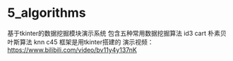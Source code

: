 # 5_algorithms
基于tkinter的数据挖掘模块演示系统
包含五种常用数据挖掘算法
id3
cart
朴素贝叶斯算法
knn
c45
框架是用tkinter搭建的
演示视频：https://www.bilibili.com/video/bv11y4y137nK
